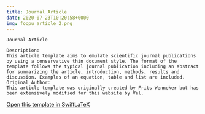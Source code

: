 ```yaml
---
title: Journal Article
date: 2020-07-23T10:20:58+0000
img: foopu_article_2.png
---
```

```
Journal Article

Description:
This article template aims to emulate scientific journal publications by using a conservative thin document style. The format of the template follows the typical journal publication including an abstract for summarizing the article, introduction, methods, results and discussion. Examples of an equation, table and list are included.
Original Author:
This article template was originally created by Frits Wenneker but has been extensively modified for this website by Vel.
```
[Open this template in SwiftLaTeX](https://www.swiftlatex.com/project.html?import=https://swiftlatex.github.io/LaTeXBoilerPlate/zips/pkimu_article_2.zip)
